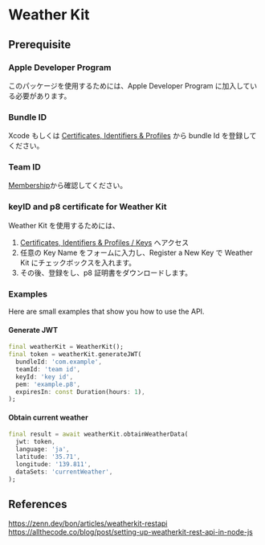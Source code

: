 # Weather Kit

## Prerequisite

### Apple Developer Program

このパッケージを使用するためには、Apple Developer Program に加入している必要があります。

### Bundle ID

Xcode もしくは [Certificates, Identifiers & Profiles](https://developer.apple.com/account/resources/certificates/list) から bundle Id を登録してください。

### Team ID

[Membership](https://developer.apple.com/account/#!/membership)から確認してください。

### keyID and p8 certificate for Weather Kit

Weather Kit を使用するためには、

1. [Certificates, Identifiers & Profiles / Keys](https://developer.apple.com/account/resources/authkeys/list) へアクセス
2. 任意の Key Name をフォームに入力し、Register a New Key で Weather Kit にチェックボックスを入れます。
3. その後、登録をし、p8 証明書をダウンロードします。

### Examples

Here are small examples that show you how to use the API.

#### Generate JWT

```dart
final weatherKit = WeatherKit();
final token = weatherKit.generateJWT(
  bundleId: 'com.example',
  teamId: 'team id',
  keyId: 'key id',
  pem: 'example.p8',
  expiresIn: const Duration(hours: 1),
);
```

#### Obtain current weather

```dart
final result = await weatherKit.obtainWeatherData(
  jwt: token,
  language: 'ja',
  latitude: '35.71',
  longitude: '139.811',
  dataSets: 'currentWeather',
);
```

## References

https://zenn.dev/bon/articles/weatherkit-restapi
https://allthecode.co/blog/post/setting-up-weatherkit-rest-api-in-node-js
